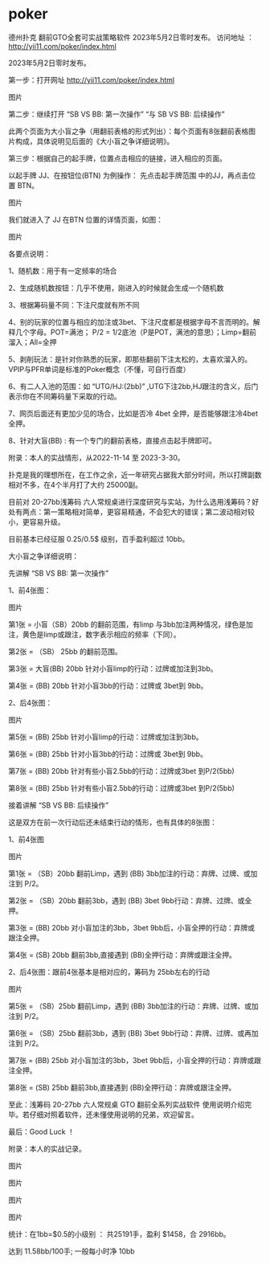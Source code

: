 # poker
德州扑克 翻前GTO全套可实战策略软件 2023年5月2日零时发布。 访问地址 ： http://yii11.com/poker/index.html

2023年5月2日零时发布。

第一步：打开网址  http://yii11.com/poker/index.html

图片


第二步：继续打开  “SB VS BB: 第一次操作”  “与  SB VS BB: 后续操作”

此两个页面为大小盲之争（用翻前表格的形式列出）：每个页面有8张翻前表格图片构成，具体说明见后面的《大小盲之争详细说明》。

第三步：根据自己的起手牌，位置点击相应的链接，进入相应的页面。

以起手牌 JJ、在按钮位(BTN) 为例操作： 先点击起手牌范围 中的JJ，再点击位置 BTN。

图片

我们就进入了 JJ 在BTN 位置的详情页面，如图：

图片

各要点说明：

1、随机数：用于有一定频率的场合

2、生成随机数按钮：几乎不使用，刚进入的时候就会生成一个随机数

3、根据筹码量不同：下注尺度就有所不同

4、别的玩家的位置与相应的加注或3bet、下注尺度都是根据字母不言而明的。解释几个字母。POT=满池；   P/2 = 1/2底池（P是POT，满池的意思）；Limp=翻前溜入；All=全押

5、剥削玩法：是针对你熟悉的玩家，即那些翻前下注太松的，太喜欢溜入的。VPIP与PFR单词是标准的Poker概念（不懂，可自行百度）

6、有二人入池的范围：如 “UTG/HJ:(2bb)” ,UTG下注2bb,HJ跟注的含义，后门表示你在不同筹码量下采取的行动。

7、网页后面还有更加少见的场合，比如是否冷 4bet 全押，是否能够跟注冷4bet全押。

8、针对大盲(BB) : 有一个专门的翻前表格，直接点击起手牌即可。

附录：本人的实战情形，从2022-11-14 至 2023-3-30。

扑克是我的理想所在，在工作之余，近一年研究占据我大部分时间，所以打牌副数相对不多，在4个半月打了大约 25000副。

目前对 20-27bb浅筹码 六人常规桌进行深度研究与实站，为什么选用浅筹码？好处有两点：第一策略相对简单，更容易精通，不会犯大的错误；第二波动相对较小，更容易升级。

目前基本已经征服 0.25/0.5$ 级别，百手盈利超过 10bb。


大小盲之争详细说明：

先讲解  “SB VS BB: 第一次操作”

1、前4张图： 

图片

第1张 = 小盲（SB）20bb 的翻前范围，有limp 与3bb加注两种情况，绿色是加注，黄色是limp或跟注，数字表示相应的频率（下同）。

第2张 = （SB） 25bb 的翻前范围。

第3张 = 大盲(BB) 20bb 针对小盲limp的行动：过牌或加注到3bb。

第4张 = (BB) 20bb 针对小盲3bb的行动：过牌或 3bet到 9bb。

2、后4张图： 

图片

第5张 = (BB) 25bb 针对小盲limp的行动：过牌或加注到3bb。

第6张 = (BB) 25bb 针对小盲3bb的行动：过牌或 3bet到 9bb。

第7张 = (BB) 20bb 针对有些小盲2.5bb的行动：过牌或3bet 到P/2(5bb)

第8张 = (BB) 25bb 针对有些小盲2.5bb的行动：过牌或3bet 到P/2(5bb)



接着讲解  “SB VS BB: 后续操作”

这是双方在前一次行动后还未结束行动的情形，也有具体的8张图：

1、前4张图

图片

第1张 = （SB）20bb 翻前Limp，遇到 (BB) 3bb加注的行动：弃牌、过牌、或加注到 P/2。

第2张 = （SB）20bb 翻前3bb，遇到 (BB) 3bet 9bb行动：弃牌、过牌、或全押。

第3张 = (BB) 20bb 对小盲加注的3bb，3bet 9bb后，小盲全押的行动：弃牌或跟注全押。

第4张 = (SB) 20bb 翻前3bb,直接遇到 (BB)全押行动：弃牌或跟注全押。

2、后4张图：跟前4张基本是相对应的，筹码为 25bb左右的行动

图片

第5张 = （SB）25bb 翻前Limp，遇到 (BB) 3bb加注的行动：弃牌、过牌、或加注到 P/2。

第6张 = （SB）25bb 翻前3bb，遇到 (BB) 3bet 9bb行动：弃牌、过牌、或再加注到 P/2。

第7张 = (BB) 25bb 对小盲加注的3bb，3bet 9bb后，小盲全押的行动：弃牌或跟注全押。

第8张 = (SB) 25bb 翻前3bb,直接遇到 (BB)全押行动：弃牌或跟注全押。

至此：浅筹码 20-27bb 六人常规桌 GTO 翻前全系列实战软件 使用说明介绍完毕。若仔细对照着软件，还未懂使用说明的兄弟，欢迎留言。

最后：Good Luck ！



附录：本人的实战记录。

图片

图片

图片

图片

统计：在1bb=$0.5的小级别 ： 共25191手，盈利 $1458，合 2916bb。

达到 11.58bb/100手;    一般每小时净 10bb
